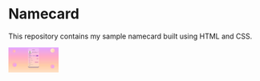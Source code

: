 # Namecard

This repository contains my sample namecard built using HTML and CSS.

<a href="logo github"><img src="https://github.com/Willythepo0h/Namecard/blob/main/Preview/Namecard.JPG" align="middle" width="100" height="50"></a>
